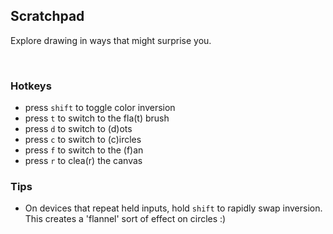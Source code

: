 ## Scratchpad
Explore drawing in ways that might surprise you.  

<br>

### Hotkeys
- press `shift` to toggle color inversion
- press `t` to switch to the fla(t) brush
- press `d` to switch to (d)ots
- press `c` to switch to (c)ircles
- press `f` to switch to the (f)an
- press `r` to clea(r) the canvas

### Tips
- On devices that repeat held inputs, hold `shift` to rapidly swap inversion. This creates a 'flannel' sort of effect on circles :)